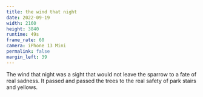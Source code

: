 ```yaml
---
title: the wind that night
date: 2022-09-19
width: 2160
height: 3840
runtime: 49s
frame_rate: 60
camera: iPhone 13 Mini
permalink: false
margin_left: 39
---
```

The wind that night was a sight that would not leave the sparrow to a fate of real sadness. It passed and passed the trees to the real safety of park stairs and yellows.
